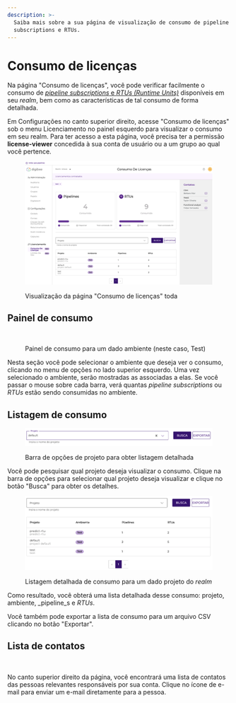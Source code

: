 ```yaml
---
description: >-
  Saiba mais sobre a sua página de visualização de consumo de pipeline
  subscriptions e RTUs.
---
```


# Consumo de licenças

Na página "Consumo de licenças", você pode verificar facilmente o consumo de [_pipeline subscriptions_ e _RTUs (Runtime Units)_](https://docs.digibee.com/documentation/v/pt-br/geral/modelo-baseado-em-subscription) disponíveis em seu _realm_, bem como as características de tal consumo de forma detalhada.

Em Configurações no canto superior direito, acesse "Consumo de licenças" sob o menu Licenciamento no painel esquerdo para visualizar o consumo em seu realm. Para ter acesso a esta página, você precisa ter a permissão **license-viewer** concedida à sua conta de usuário ou a um grupo ao qual você pertence.

<figure><img src="../.gitbook/assets/image (5).png" alt=""><figcaption><p>Visualização da página "Consumo de licenças" toda</p></figcaption></figure>

## Painel de consumo

<figure><img src="https://lh3.googleusercontent.com/9GqKDk5VgKLQ0UqPXb1KeINSZdEAGkknUNV0GEC_NDg9EJYcJnMcc4nwg_0e5bvOu0wWWWw8qFAG0yrh9-H7KjyoVcyti-eRu5vwNyiP1yBTaf-f9noW0_YzLspwAYkihLQtLssbu8vaO-6giQyaDGFmDjVlk6zBsgDbxtXlnyYzteFOk9ifBd_NUtlayQ" alt=""><figcaption><p>Painel de consumo para um dado ambiente (neste caso, Test)</p></figcaption></figure>

Nesta seção você pode selecionar o ambiente que deseja ver o consumo, clicando no menu de opções no lado superior esquerdo. Uma vez selecionado o ambiente, serão mostradas as associadas a elas. Se você passar o mouse sobre cada barra, verá quantas _pipeline subscriptions_ ou _RTUs_ estão sendo consumidas no ambiente.

## Listagem de consumo

<figure><img src="../.gitbook/assets/image (1).png" alt=""><figcaption><p>Barra de opções de projeto para obter listagem detalhada</p></figcaption></figure>

Você pode pesquisar qual projeto deseja visualizar o consumo. Clique na barra de opções para selecionar qual projeto deseja visualizar e clique no botão "Busca" para obter os detalhes.

<figure><img src="../.gitbook/assets/image (4).png" alt=""><figcaption><p>Listagem detalhada de consumo para um dado projeto do <em>realm</em></p></figcaption></figure>

Como resultado, você obterá uma lista detalhada desse consumo: projeto, ambiente, _pipeline_s e _RTUs_.

Você também pode exportar a lista de consumo para um arquivo CSV clicando no botão "Exportar".

## Lista de contatos

<figure><img src="https://lh5.googleusercontent.com/Uc7dgMWHsgJvcCHux0bl_a5Wu2Ofd1nRV24KBvlFNZ5UuHoST3DtURyU5MOjLnhHTTJk5_GJ4ZpvaDH2OR-fkcCQ4siUBYZ1Jx99y2-FMt8OhQqtbvjqiLMmHmIZ8lqacj8oKoZa3E4QExky7iqhpGE4qJOykNBV20gtmldlw96FhlCyA8Rid6UBcBCqPg" alt=""><figcaption></figcaption></figure>

No canto superior direito da página, você encontrará uma lista de contatos das pessoas relevantes responsáveis por sua conta. Clique no ícone de e-mail para enviar um e-mail diretamente para a pessoa.
